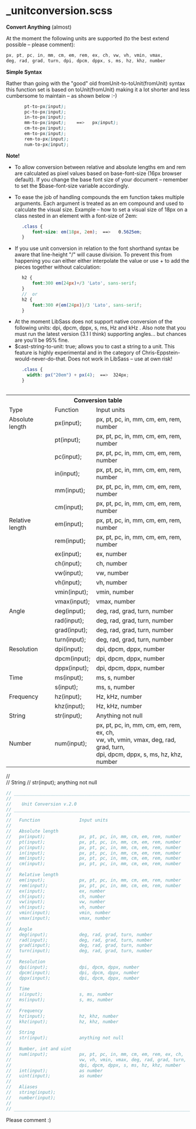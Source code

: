 _unitconversion.scss
==============

**Convert Anything** (almost)

At the moment the following units are supported (to the best extend possible – please comment):

````SCSS
px, pt, pc, in, mm, cm, em, rem, ex, ch, vw, vh, vmin, vmax, 
deg, rad, grad, turn, dpi, dpcm, dppx, s, ms, hz, khz, number
````


**Simple Syntax**

Rather than going with the "good" old fromUnit-to-toUnit(fromUnit) syntax this function set is based on toUnit(fromUnit) making it a lot shorter and less cumbersome to maintain – as shown below :-)

````SCSS
       pt-to-px(input);
       pc-to-px(input);       
       in-to-px(input);       
       mm-to-px(input);    ==>   px(input);   
       cm-to-px(input);              
       em-to-px(input);              
       rem-to-px(input);                     
       num-to-px(input);  
`````
**Note!**

* To allow conversion between relative and absolute lengths em and rem are calculated as pixel values based on base-font-size (16px browser default). If you change the base font size of your document – remember to set the $base-font-size variable accordingly.

* To ease the job of handling compounds the em function takes multiple arguments. Each argument is treated as an em compound and used to calculate the visual size.
Example – how to set a visual size of 18px on a class nested in an element with a font-size of 2em:
````SCSS
      .class {
          font-size: em(18px, 2em);  ==>   0.5625em;
      }
`````
* If you use unit conversion in relation to the font shorthand syntax be aware that line-height "/" will cause division. To prevent this from happening you can either either interpolate the value or use + to add the pieces together without calculation:
````SCSS
      h2 { 
          font:300 em(24px)+/3 'Lato', sans-serif;
      }
      //  or
      h2 { 
          font:300 #{em(24px)}/3 'Lato', sans-serif;
      }
````
* At the moment LibSass does not support native conversion of the following units: dpi, dpcm, dppx, s, ms, Hz and kHz . Also note that you must run the latest version (3.1 I think) supporting angles... but chances are you'll be 95% fine.
* $cast-string-to-unit: true; allows you to cast a string to a unit. This feature is highly experimental and in the category of Chris-Eppstein-would-never-do-that. Does not work in LibSass – use at own risk!
````SCSS
      .class {
        width: px("20em") + px(4);  ==>  324px;
      }
    
````
<table>
<tr><th colspan="3">Conversion table</th></tr>
<tr><td>Type</td><td>Function</td><td>Input units</td></tr>
<tr><td>Absolute length</td><td>px(input);</td><td>px, pt, pc, in, mm, cm, em, rem, number</td></tr>
<tr><td>               </td><td>pt(input);</td><td>px, pt, pc, in, mm, cm, em, rem, number</td></tr>
<tr><td>               </td><td>pc(input);</td><td>px, pt, pc, in, mm, cm, em, rem, number</td></tr>
<tr><td>               </td><td>in(input);</td><td>px, pt, pc, in, mm, cm, em, rem, number</td></tr>
<tr><td>               </td><td>mm(input);</td><td>px, pt, pc, in, mm, cm, em, rem, number</td></tr>
<tr><td>               </td><td>cm(input);</td><td>px, pt, pc, in, mm, cm, em, rem, number</td></tr>

<tr><td>Relative length</td><td>em(input);</td><td>px, pt, pc, in, mm, cm, em, rem, number</td></tr>
<tr><td>               </td><td>rem(input);</td><td>px, pt, pc, in, mm, cm, em, rem, number</td></tr>
<tr><td>               </td><td>ex(input);</td><td>ex, number                              </td></tr>
<tr><td>               </td><td>ch(input);</td><td>ch, number                              </td></tr>
<tr><td>               </td><td>vw(input);</td><td>vw, number                              </td></tr>
<tr><td>               </td><td>vh(input);</td><td>vh, number                              </td></tr>
<tr><td>               </td><td>vmin(input);</td><td>vmin, number                          </td></tr>
<tr><td>               </td><td>vmax(input);</td><td>vmax, number                          </td></tr>

<tr><td>Angle          </td><td>deg(input);</td><td>deg, rad, grad, turn, number           </td></tr>
<tr><td>               </td><td>rad(input);</td><td>deg, rad, grad, turn, number           </td></tr>
<tr><td>               </td><td>grad(input);</td><td>deg, rad, grad, turn, number          </td></tr>
<tr><td>               </td><td>turn(input);</td><td>deg, rad, grad, turn, number          </td></tr>

<tr><td>Resolution     </td><td>dpi(input);</td><td>dpi, dpcm, dppx, number                </td></tr>
<tr><td>               </td><td>dpcm(input);</td><td>dpi, dpcm, dppx, number               </td></tr>
<tr><td>               </td><td>dppx(input);</td><td>dpi, dpcm, dppx, number               </td></tr>

<tr><td>Time           </td><td>ms(input);</td><td>ms, s, number                           </td></tr>
<tr><td>               </td><td>s(input);</td><td> ms, s, number                            </td></tr>

<tr><td>Frequency      </td><td>hz(input);</td><td>Hz, kHz, number                         </td></tr>
<tr><td>               </td><td>khz(input);</td><td>Hz, kHz, number                        </td></tr>


<tr><td>String        </td><td>str(input);</td><td>Anything not null                       </td></tr>
<tr><td>Number        </td><td>num(input);</td>
<td>px, pt, pc, in, mm, cm, em, rem, ex, ch,<br>vw, vh, vmin, vmax, deg, rad, grad, turn,<br>dpi, dpcm, dppx, s, ms, hz, khz, number</td></tr>

</table>


//  
//   String
//   str(input);            anything not null



````SCSS
// ____________________________________________________________________________
//
//    Unit Conversion v.2.0
// ____________________________________________________________________________
//
//   Function               Input units    
//     
//   Absolute length      
//   px(input);             px, pt, pc, in, mm, cm, em, rem, number
//   pt(input);             px, pt, pc, in, mm, cm, em, rem, number
//   pc(input);             px, pt, pc, in, mm, cm, em, rem, number
//   in(input);             px, pt, pc, in, mm, cm, em, rem, number
//   mm(input);             px, pt, pc, in, mm, cm, em, rem, number
//   cm(input);             px, pt, pc, in, mm, cm, em, rem, number
//
//   Relative length 
//   em(input);             px, pt, pc, in, mm, cm, em, rem, number
//   rem(input);            px, pt, pc, in, mm, cm, em, rem, number
//   ex(input);             ex, number  
//   ch(input);             ch, number
//   vw(input);             vw, number
//   vh(input);             vh, number
//   vmin(input);           vmin, number  
//   vmax(input);           vmax, number
//
//   Angle
//   deg(input);            deg, rad, grad, turn, number
//   rad(input);            deg, rad, grad, turn, number
//   grad(input);           deg, rad, grad, turn, number
//   turn(input);           deg, rad, grad, turn, number
//
//   Resolution
//   dpi(input);            dpi, dpcm, dppx, number
//   dpcm(input);           dpi, dpcm, dppx, number
//   dppx(input);           dpi, dpcm, dppx, number
//
//   Time
//   s(input);              s, ms, number
//   ms(input);             s, ms, number
//
//   Frequency
//   hz(input);             hz, khz, number
//   khz(input);            hz, khz, number
//  
//   String
//   str(input);            anything not null
//
//   Number, int and uint
//   num(input);            px, pt, pc, in, mm, cm, em, rem, ex, ch,
//                          vw, vh, vmin, vmax, deg, rad, grad, turn,
//                          dpi, dpcm, dppx, s, ms, hz, khz, number
//   int(input);            as number
//   uint(input);           as number
//
//   Aliases
//   string(input);
//   number(input);
//
// ____________________________________________________________________________
````

Please comment :)
